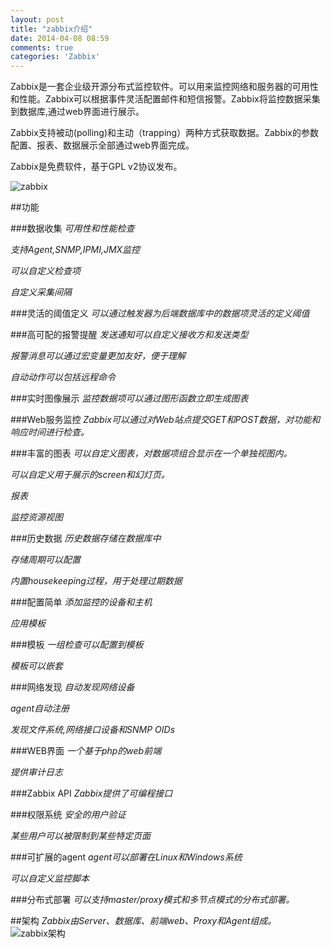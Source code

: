 ```yaml
---
layout: post
title: "zabbix介绍"
date: 2014-04-08 08:59
comments: true
categories: 'Zabbix'
---
```

Zabbix是一套企业级开源分布式监控软件。可以用来监控网络和服务器的可用性和性能。Zabbix可以根据事件灵活配置邮件和短信报警。Zabbix将监控数据采集到数据库,通过web界面进行展示。

Zabbix支持被动(polling)和主动（trapping）两种方式获取数据。Zabbix的参数配置、报表、数据展示全部通过web界面完成。

Zabbix是免费软件，基于GPL v2协议发布。

![zabbix](https://farm3.staticflickr.com/2822/13770962555_01b2f89e34_z.jpg)

<!--more-->

##功能

###数据收集
*可用性和性能检查*

*支持Agent,SNMP,IPMI,JMX监控*

*可以自定义检查项*

*自定义采集间隔*

###灵活的阈值定义
*可以通过触发器为后端数据库中的数据项灵活的定义阈值*

###高可配的报警提醒
*发送通知可以自定义接收方和发送类型*

*报警消息可以通过宏变量更加友好，便于理解*

*自动动作可以包括远程命令*

###实时图像展示
*监控数据项可以通过图形函数立即生成图表*

###Web服务监控
*Zabbix可以通过对Web站点提交GET和POST数据，对功能和响应时间进行检查。*

###丰富的图表
*可以自定义图表，对数据项组合显示在一个单独视图内。*

*可以自定义用于展示的screen和幻灯页。*

*报表*

*监控资源视图*

###历史数据
*历史数据存储在数据库中*

*存储周期可以配置*

*内置housekeeping过程，用于处理过期数据*

###配置简单
*添加监控的设备和主机*

*应用模板*

###模板
*一组检查可以配置到模板*

*模板可以嵌套*

###网络发现
*自动发现网络设备*

*agent自动注册*

*发现文件系统,网络接口设备和SNMP OIDs*

###WEB界面
*一个基于php的web前端*

*提供审计日志*

###Zabbix API
*Zabbix提供了可编程接口*

###权限系统
*安全的用户验证*

*某些用户可以被限制到某些特定页面*

###可扩展的agent
*agent可以部署在Linux和Windows系统*

*可以自定义监控脚本*

###分布式部署
*可以支持master/proxy模式和多节点模式的分布式部署。*

##架构
*Zabbix由Server、数据库、前端web、Proxy和Agent组成。*
![zabbix架构](https://farm6.staticflickr.com/5012/13770962905_16948767c7_z.jpg)


